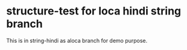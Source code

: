 # structure-test for loca hindi string branch
This is in string-hindi as  aloca branch for demo purpose.